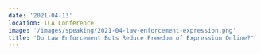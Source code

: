 ```yaml
---
date: '2021-04-13'
location: ICA Conference
image: '/images/speaking/2021-04-law-enforcement-expression.png'
title: 'Do Law Enforcement Bots Reduce Freedom of Expression Online?'
---
```


